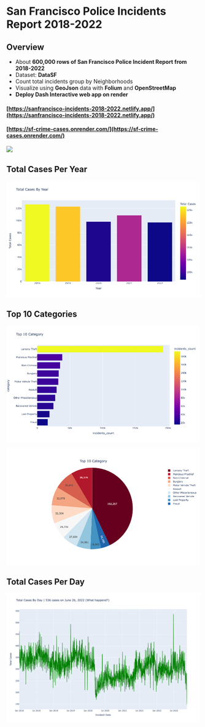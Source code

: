 # San Francisco Police Incidents Report 2018-2022
## Overview
- About **600,000 rows of San Francisco Police Incident Report from 2018-2022** 
- Dataset: **DataSF**
- Count total incidents group by Neighborhoods
- Visualize using **GeoJson** data with **Folium** and **OpenStreetMap**
- **Deploy Dash Interactive web app on render**
#### [https://sanfrancisco-incidents-2018-2022.netlify.app/](https://sanfrancisco-incidents-2018-2022.netlify.app/)
#### [https://sf-crime-cases.onrender.com/](https://sf-crime-cases.onrender.com/)

![](images/sf_map.gif)

## Total Cases Per Year
![png](images/cases_by_year.png)

## Top 10 Categories
![png](images/category_10_bar.png)

![png](images/category_10_pie.png)

## Total Cases Per Day
![png](images/cases_by_day.png)
